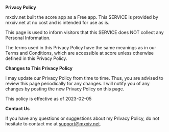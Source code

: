 **Privacy Policy**

mxxiv.net built the score app as a Free app. This SERVICE is provided by mxxiv.net at no cost and is intended for use as is.

This page is used to inform visitors that this SERVICE does NOT collect any Personal Information.

The terms used in this Privacy Policy have the same meanings as in our Terms and Conditions, which are accessible at score unless otherwise defined in this Privacy Policy.

**Changes to This Privacy Policy**

I may update our Privacy Policy from time to time. Thus, you are advised to review this page periodically for any changes. I will notify you of any changes by posting the new Privacy Policy on this page.

This policy is effective as of 2023-02-05

**Contact Us**

If you have any questions or suggestions about my Privacy Policy, do not hesitate to contact me at support@mxxiv.net.

